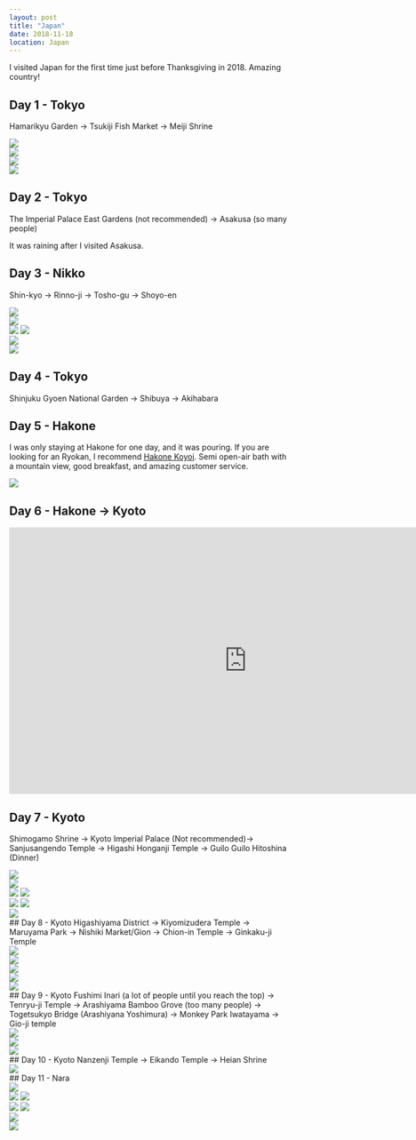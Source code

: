 ```yaml
---
layout: post
title: "Japan"
date: 2018-11-18
location: Japan
---
```

I visited Japan for the first time just before Thanksgiving in 2018. Amazing country!

## Day 1 - Tokyo
Hamarikyu Garden -> Tsukiji Fish Market -> Meiji Shrine

<div class="post-image">
    <img src="page2/img/japan/tokyo/DSC00036.jpg">
</div>
<div class="post-image">
    <img src="img/japan/tokyo/DSC00063.jpg">
</div>
<div class="post-image">
    <img src="img/japan/tokyo/DSC00093.jpg">
</div>
<div class="post-image">
    <img src="img/japan/tokyo/DSC00121.jpg">
</div>

## Day 2 - Tokyo
The Imperial Palace East Gardens (not recommended) -> Asakusa (so many people)

It was raining after I visited Asakusa.

## Day 3 - Nikko

Shin-kyo -> Rinno-ji -> Tosho-gu -> Shoyo-en

<div class="post-image">
    <img src="img/japan/tokyo/DSC00182.jpg">
</div>
<div class="post-image">
    <img src="img/japan/tokyo/DSC00210.jpg">
</div>
<div class="post-image post-image--split">
    <img src="img/japan/tokyo/DSC00239.jpg" />
    <img src="img/japan/tokyo/DSC00338.jpg"  />
</div>
<div class="post-image">
    <img src="img/japan/tokyo/DSC00244.jpg">
</div>
<div class="post-image">
    <img src="img/japan/tokyo/DSC00322.jpg">
</div>

##  Day 4 - Tokyo
Shinjuku Gyoen National Garden -> Shibuya -> Akihabara

## Day 5 - Hakone
I was only staying at Hakone for one day, and it was pouring. If you are looking for an Ryokan, I recommend [Hakone Koyoi](www.hakone-koyoi.jp). Semi open-air bath with a mountain view, good breakfast, and amazing customer service.
<div class="post-image">
    <img src="img/japan/tokyo/DSC01596.jpg">
</div>

## Day 6 - Hakone -> Kyoto

<iframe width="853" height="480" src="https://www.youtube.com/embed/kmgTdwNKdl4?rel=0&amp;showinfo=0" frameborder="0" allow="accelerometer; autoplay; encrypted-media; gyroscope; picture-in-picture" allowfullscreen></iframe>

## Day 7 - Kyoto
Shimogamo Shrine -> Kyoto Imperial Palace (Not recommended)-> Sanjusangendo Temple -> Higashi Honganji Temple -> Guilo Guilo Hitoshina (Dinner)
<div class="post-image">
    <img src="img/japan/kyoto/DSC00514.jpg">
</div>
<div class="post-image">
    <img src="img/japan/kyoto/DSC00614.jpg">
</div>
<div class="post-image post-image--split">
    <img src="img/japan/kyoto/IMG_0230.jpg" />
    <img src="img/japan/kyoto/IMG_0235.jpg"  />
</div>
<div class="post-image post-image--split">
    <img src="img/japan/kyoto/IMG_0236.jpg" />
    <img src="img/japan/kyoto/IMG_0238.jpg"  />
</div>
<div class="post-image">
    <img src="img/japan/kyoto/IMG_0237.jpg">
</div>
## Day 8 - Kyoto
Higashiyama District -> Kiyomizudera Temple -> Maruyama Park -> Nishiki Market/Gion -> Chion-in Temple -> Ginkaku-ji Temple
<div class="post-image">
    <img src="img/japan/kyoto/DSC00655.jpg">
</div>
<div class="post-image">
    <img src="img/japan/kyoto/DSC00672.jpg">
</div>
<div class="post-image">
    <img src="img/japan/kyoto/DSC00704.jpg">
</div>
<div class="post-image">
    <img src="img/japan/kyoto/DSC00714.jpg">
</div>
<div class="post-image">
    <img src="img/japan/kyoto/DSC00748.jpg">
</div>
## Day 9 - Kyoto
Fushimi Inari (a lot of people until you reach the top) -> Tenryu-ji Temple -> Arashiyama Bamboo Grove (too many people) -> Togetsukyo Bridge (Arashiyana Yoshimura) -> Monkey Park Iwatayama -> Gio-ji temple
<div class="post-image">
    <img src="img/japan/kyoto/DSC00862.jpg">
</div>
<div class="post-image">
    <img src="img/japan/kyoto/DSC00948.jpg">
</div>
<div class="post-image">
    <img src="img/japan/kyoto/DSC01006.jpg">
</div>
## Day 10 - Kyoto
Nanzenji Temple -> Eikando Temple -> Heian Shrine
<div class="post-image">
    <img src="img/japan/kyoto/DSC01044.jpg">
</div>
## Day 11 - Nara
<div class="post-image">
    <img src="img/japan/kyoto/DSC01240.jpg">
</div>

<div class="post-image post-image--split">
    <img src="img/japan/kyoto/DSC01234.jpg" />
    <img src="img/japan/kyoto/DSC01170.jpg"  />
</div>
<div class="post-image post-image--split">
    <img src="img/japan/kyoto/DSC01057.jpg" />
    <img src="img/japan/kyoto/DSC01286.jpg"  />
</div>
<div class="post-image">
    <img src="img/japan/kyoto/DSC01297.jpg">
</div>
<div class="post-image">
    <img src="img/japan/kyoto/DSC01295.jpg">
</div>
